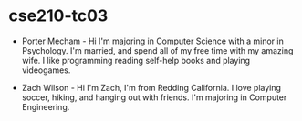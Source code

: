 # cse210-tc03
- Porter Mecham -
Hi I'm majoring in Computer Science with a minor in Psychology.
I'm married, and spend all of my free time with my amazing wife.
I like programming reading self-help books and playing videogames.

- Zach Wilson - 
Hi I'm Zach, I'm from Redding California. I love playing soccer, 
hiking, and hanging out with friends. I'm majoring in Computer 
Engineering. 